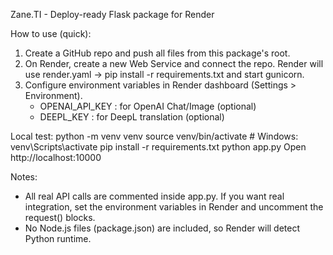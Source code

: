Zane.TI - Deploy-ready Flask package for Render

How to use (quick):
1. Create a GitHub repo and push all files from this package's root.
2. On Render, create a new Web Service and connect the repo.
   Render will use render.yaml -> pip install -r requirements.txt and start gunicorn.
3. Configure environment variables in Render dashboard (Settings > Environment).
   - OPENAI_API_KEY : for OpenAI Chat/Image (optional)
   - DEEPL_KEY : for DeepL translation (optional)

Local test:
  python -m venv venv
  source venv/bin/activate     # Windows: venv\Scripts\activate
  pip install -r requirements.txt
  python app.py
  Open http://localhost:10000

Notes:
- All real API calls are commented inside app.py. If you want real integration,
  set the environment variables in Render and uncomment the request() blocks.
- No Node.js files (package.json) are included, so Render will detect Python runtime.
